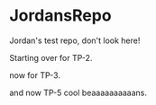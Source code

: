 # JordansRepo
Jordan's test repo, don't look here!

Starting over for TP-2.

now for TP-3.

and now TP-5
cool beaaaaaaaaaans.